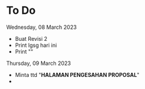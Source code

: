 # To Do
Wednesday, 08 March 2023
- Buat Revisi 2
- Print lgsg hari ini
- Print ""

Thursday, 09 March 2023
- Minta ttd "**HALAMAN PENGESAHAN PROPOSAL**"
- 
